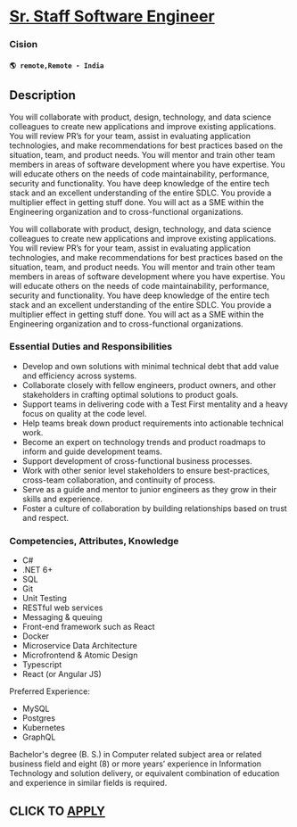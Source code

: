 # [Sr. Staff Software Engineer](https://www.remotewlb.com/apply/sr-staff-software-engineer-130547)  
### Cision  
#### `🌎 remote,Remote - India`  

## Description

You will collaborate with product, design, technology, and data science colleagues to create new applications and improve existing applications. You will review PR’s for your team, assist in evaluating application technologies, and make recommendations for best practices based on the situation, team, and product needs. You will mentor and train other team members in areas of software development where you have expertise. You will educate others on the needs of code maintainability, performance, security and functionality. You have deep knowledge of the entire tech stack and an excellent understanding of the entire SDLC. You provide a multiplier effect in getting stuff done. You will act as a SME within the Engineering organization and to cross-functional organizations.

  

You will collaborate with product, design, technology, and data science colleagues to create new applications and improve existing applications. You will review PR’s for your team, assist in evaluating application technologies, and make recommendations for best practices based on the situation, team, and product needs. You will mentor and train other team members in areas of software development where you have expertise. You will educate others on the needs of code maintainability, performance, security and functionality. You have deep knowledge of the entire tech stack and an excellent understanding of the entire SDLC. You provide a multiplier effect in getting stuff done. You will act as a SME within the Engineering organization and to cross-functional organizations.

  

### Essential Duties and Responsibilities

* Develop and own solutions with minimal technical debt that add value and efficiency across systems.
* Collaborate closely with fellow engineers, product owners, and other stakeholders in crafting optimal solutions to product goals.
* Support teams in delivering code with a Test First mentality and a heavy focus on quality at the code level.
* Help teams break down product requirements into actionable technical work.
* Become an expert on technology trends and product roadmaps to inform and guide development teams.
* Support development of cross-functional business processes.
* Work with other senior level stakeholders to ensure best-practices, cross-team collaboration, and continuity of process.
* Serve as a guide and mentor to junior engineers as they grow in their skills and experience.
* Foster a culture of collaboration by building relationships based on trust and respect.

  

### Competencies, Attributes, Knowledge

* C#
* .NET 6+
* SQL
* Git
* Unit Testing
* RESTful web services
* Messaging & queuing
* Front-end framework such as React
* Docker
* Microservice Data Architecture
* Microfrontend & Atomic Design
* Typescript
* React (or Angular JS)

  

Preferred Experience:

* MySQL
* Postgres
* Kubernetes
* GraphQL

  

Bachelor's degree (B. S.) in Computer related subject area or related business field and eight (8) or more years’ experience in Information Technology and solution delivery, or equivalent combination of education and experience in similar fields is required.

  

  
## CLICK TO [APPLY](https://www.remotewlb.com/apply/sr-staff-software-engineer-130547)

